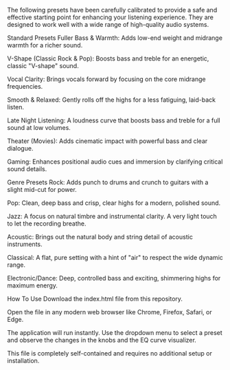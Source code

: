 
The following presets have been carefully calibrated to provide a safe and effective starting point for enhancing your listening experience. They are designed to work well with a wide range of high-quality audio systems.

Standard Presets
Fuller Bass & Warmth: Adds low-end weight and midrange warmth for a richer sound.

V-Shape (Classic Rock & Pop): Boosts bass and treble for an energetic, classic "V-shape" sound.

Vocal Clarity: Brings vocals forward by focusing on the core midrange frequencies.

Smooth & Relaxed: Gently rolls off the highs for a less fatiguing, laid-back listen.

Late Night Listening: A loudness curve that boosts bass and treble for a full sound at low volumes.

Theater (Movies): Adds cinematic impact with powerful bass and clear dialogue.

Gaming: Enhances positional audio cues and immersion by clarifying critical sound details.

Genre Presets
Rock: Adds punch to drums and crunch to guitars with a slight mid-cut for power.

Pop: Clean, deep bass and crisp, clear highs for a modern, polished sound.

Jazz: A focus on natural timbre and instrumental clarity. A very light touch to let the recording breathe.

Acoustic: Brings out the natural body and string detail of acoustic instruments.

Classical: A flat, pure setting with a hint of "air" to respect the wide dynamic range.

Electronic/Dance: Deep, controlled bass and exciting, shimmering highs for maximum energy.

How To Use
Download the index.html file from this repository.

Open the file in any modern web browser like Chrome, Firefox, Safari, or Edge.

The application will run instantly. Use the dropdown menu to select a preset and observe the changes in the knobs and the EQ curve visualizer.

This file is completely self-contained and requires no additional setup or installation.
